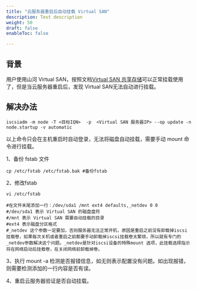 ```yaml
---
title: "云服务器重启后自动挂载 Virtual SAN"
description: Test description
weight: 50
draft: false
enableToc: false

---
```


## 背景

用户使用山河 Virtual SAN，按照文档[Virtual SAN 共享存储](/storage/share/manual/vsan/#linux)可以正常挂载使用了，但是当云服务器重启后，发现 Virtual SAN无法自动进行挂载。

## 解决办法

```shell
iscsiadm -m node -T <目标IQN>  -p  <Virtual SAN 服务器IP> --op update -n node.startup -v automatic
```

以上命令只会在主机重启时自动登录，无法将磁盘自动挂载，需要手动 mount 命令进行挂载。

1、备份 fstab 文件

```shell
cp /etc/fstab /etc/fstab.bak #备份fstab
```

2、修改fstab

```shell
vi /etc/fstab

#在文件末尾添加一行：/dev/sda1 /mnt ext4 defaults,_netdev 0 0
#/dev/sda1 表示 Virtual SAN 的磁盘盘符
#/mnt 表示 Virtual SAN 需要自动挂载的目录
#ext4 表示磁盘分区格式
#_netdev 这个参数一定要加，否则服务器无法正常开机，原因是重启之前没有卸载掉iscsi挂载卷，如果每次关机或者重启之前都要手动卸载掉iscsi挂载卷太繁琐，所以就有专门的_netdev参数解决这个问题。_netdev是针对iscsi设备的特殊mount 选项，此挂载选择指示将在网络启动后挂载卷，在关闭网络前卸载掉卷。
```

3、执行 mount -a 检测是否报错信息，如无则表示配置没有问题。如出现报错，则需要检测添加的一行内容是否有误。

4、重启云服务器验证是否自动挂载。